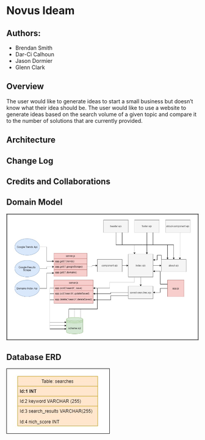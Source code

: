 # Novus Ideam

## Authors:
- Brendan Smith
- Dar-Ci Calhoun
- Jason Dormier
- Glenn Clark

## Overview
The user would like to generate ideas to start a small business but doesn’t know what their idea should be. The user would like to use a website to generate ideas based on the search volume of a given topic and compare it to the number of solutions that are currently provided. 

## Architecture
<!-- TODO -->
## Change Log
<!-- TODO -->
## Credits and Collaborations
<!-- TODO -->
## Domain Model
![Domain Model](public/assets/NoIdeamDomainModel.png)
## Database ERD
![DB-ERD](public/assets/db.jpg)